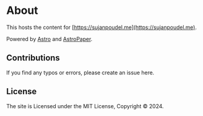 # About

This hosts the content for [https://sujanpoudel.me](https://sujanpoudel.me).

Powered by [Astro](https://astro.build) and [AstroPaper](https://github.com/satnaing/astro-paper).

## Contributions

If you find any typos or errors, please create an issue here.

## License

The site is Licensed under the MIT License, Copyright © 2024.
